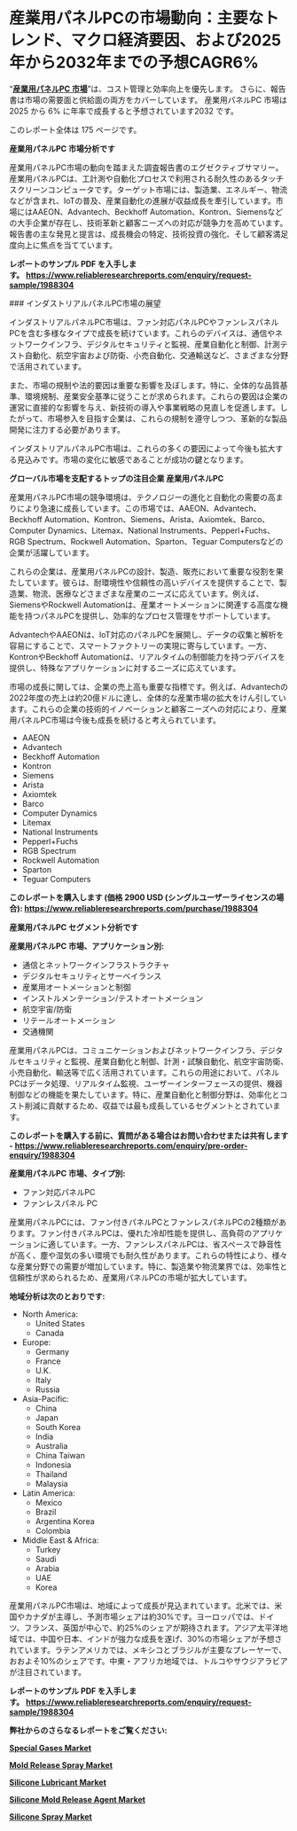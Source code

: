 <p><h1>産業用パネルPCの市場動向：主要なトレンド、マクロ経済要因、および2025年から2032年までの予想CAGR6%</h1></p><p>&ldquo;<strong><a href="https://www.reliableresearchreports.com/industrial-panel-pc-r1988304?utm_campaign=107&utm_medium=9&utm_source=Github&utm_content=ia&utm_term=01042025&utm_id=industrial-panel-pc">産業用パネルPC 市場</a></strong>&rdquo;は、コスト管理と効率向上を優先します。 さらに、報告書は市場の需要面と供給面の両方をカバーしています。 産業用パネルPC 市場は 2025 から 6% に年率で成長すると予想されています2032 です。</p>
<p>このレポート全体は 175 ページです。</p>
<p><strong>産業用パネルPC 市場分析です</strong></p>
<p><p>産業用パネルPC市場の動向を踏まえた調査報告書のエグゼクティブサマリー。産業用パネルPCは、工計測や自動化プロセスで利用される耐久性のあるタッチスクリーンコンピュータです。ターゲット市場には、製造業、エネルギー、物流などが含まれ、IoTの普及、産業自動化の進展が収益成長を牽引しています。市場にはAAEON、Advantech、Beckhoff Automation、Kontron、Siemensなどの大手企業が存在し、技術革新と顧客ニーズへの対応が競争力を高めています。報告書の主な発見と提言は、成長機会の特定、技術投資の強化、そして顧客満足度向上に焦点を当てています。</p></p>
<p><strong>レポートのサンプル PDF を入手します。&nbsp;<a href="https://www.reliableresearchreports.com/enquiry/request-sample/1988304?utm_campaign=107&utm_medium=9&utm_source=Github&utm_content=ia&utm_term=01042025&utm_id=industrial-panel-pc">https://www.reliableresearchreports.com/enquiry/request-sample/1988304</a></strong></p>
<p><p>### インダストリアルパネルPC市場の展望</p><p>インダストリアルパネルPC市場は、ファン対応パネルPCやファンレスパネルPCを含む多様なタイプで成長を続けています。これらのデバイスは、通信やネットワークインフラ、デジタルセキュリティと監視、産業自動化と制御、計測テスト自動化、航空宇宙および防衛、小売自動化、交通輸送など、さまざまな分野で活用されています。</p><p>また、市場の規制や法的要因は重要な影響を及ぼします。特に、全体的な品質基準、環境規制、産業安全基準に従うことが求められます。これらの要因は企業の運営に直接的な影響を与え、新技術の導入や事業戦略の見直しを促進します。したがって、市場参入を目指す企業は、これらの規制を遵守しつつ、革新的な製品開発に注力する必要があります。</p><p>インダストリアルパネルPC市場は、これらの多くの要因によって今後も拡大する見込みです。市場の変化に敏感であることが成功の鍵となります。</p></p>
<p><strong>グローバル市場を支配するトップの注目企業 産業用パネルPC</strong></p>
<p><p>産業用パネルPC市場の競争環境は、テクノロジーの進化と自動化の需要の高まりにより急速に成長しています。この市場では、AAEON、Advantech、Beckhoff Automation、Kontron、Siemens、Arista、Axiomtek、Barco、Computer Dynamics、Litemax、National Instruments、Pepperl+Fuchs、RGB Spectrum、Rockwell Automation、Sparton、Teguar Computersなどの企業が活躍しています。</p><p>これらの企業は、産業用パネルPCの設計、製造、販売において重要な役割を果たしています。彼らは、耐環境性や信頼性の高いデバイスを提供することで、製造業、物流、医療などさまざまな産業のニーズに応えています。例えば、SiemensやRockwell Automationは、産業オートメーションに関連する高度な機能を持つパネルPCを提供し、効率的なプロセス管理をサポートしています。</p><p>AdvantechやAAEONは、IoT対応のパネルPCを展開し、データの収集と解析を容易にすることで、スマートファクトリーの実現に寄与しています。一方、KontronやBeckhoff Automationは、リアルタイムの制御能力を持つデバイスを提供し、特殊なアプリケーションに対するニーズに応えています。</p><p>市場の成長に関しては、企業の売上高も重要な指標です。例えば、Advantechの2022年度の売上は約20億ドルに達し、全体的な産業市場の拡大をけん引しています。これらの企業の技術的イノベーションと顧客ニーズへの対応により、産業用パネルPC市場は今後も成長を続けると考えられています。</p></p>
<p><ul><li>AAEON</li><li>Advantech</li><li>Beckhoff Automation</li><li>Kontron</li><li>Siemens</li><li>Arista</li><li>Axiomtek</li><li>Barco</li><li>Computer Dynamics</li><li>Litemax</li><li>National Instruments</li><li>Pepperl+Fuchs</li><li>RGB Spectrum</li><li>Rockwell Automation</li><li>Sparton</li><li>Teguar Computers</li></ul></p>
<p><strong>このレポートを購入します (価格 2900 USD (シングルユーザーライセンスの場合):&nbsp;<a href="https://www.reliableresearchreports.com/purchase/1988304?utm_campaign=107&utm_medium=9&utm_source=Github&utm_content=ia&utm_term=01042025&utm_id=industrial-panel-pc">https://www.reliableresearchreports.com/purchase/1988304</a></strong></p>
<p><strong>産業用パネルPC セグメント分析です</strong></p>
<p><strong>産業用パネルPC 市場、アプリケーション別:</strong></p>
<p><ul><li>通信とネットワークインフラストラクチャ</li><li>デジタルセキュリティとサーベイランス</li><li>産業用オートメーションと制御</li><li>インストルメンテーション/テストオートメーション</li><li>航空宇宙/防衛</li><li>リテールオートメーション</li><li>交通機関</li></ul></p>
<p><p>産業用パネルPCは、コミュニケーションおよびネットワークインフラ、デジタルセキュリティと監視、産業自動化と制御、計測・試験自動化、航空宇宙防衛、小売自動化、輸送等で広く活用されています。これらの用途において、パネルPCはデータ処理、リアルタイム監視、ユーザーインターフェースの提供、機器制御などの機能を果たしています。特に、産業自動化と制御分野は、効率化とコスト削減に貢献するため、収益では最も成長しているセグメントとされています。</p></p>
<p><strong>このレポートを購入する前に、質問がある場合はお問い合わせまたは共有します - <a href="https://www.reliableresearchreports.com/enquiry/pre-order-enquiry/1988304?utm_campaign=107&utm_medium=9&utm_source=Github&utm_content=ia&utm_term=01042025&utm_id=industrial-panel-pc">https://www.reliableresearchreports.com/enquiry/pre-order-enquiry/1988304</a></strong></p>
<p><strong>産業用パネルPC 市場、タイプ別:</strong></p>
<p><ul><li>ファン対応パネルPC</li><li>ファンレスパネル PC</li></ul></p>
<p><p>産業用パネルPCには、ファン付きパネルPCとファンレスパネルPCの2種類があります。ファン付きパネルPCは、優れた冷却性能を提供し、高負荷のアプリケーションに適しています。一方、ファンレスパネルPCは、省スペースで静音性が高く、塵や湿気の多い環境でも耐久性があります。これらの特性により、様々な産業分野での需要が増加しています。特に、製造業や物流業界では、効率性と信頼性が求められるため、産業用パネルPCの市場が拡大しています。</p></p>
<p><strong>地域分析は次のとおりです:</strong></p>
<p><ul>
    <li>
        North America:
        <ul>
            <li>United States</li>
            <li>Canada</li>
        </ul>
    </li>
    <li>
        Europe:
        <ul>
            <li>Germany</li>
            <li>France</li>
            <li>U.K.</li>
            <li>Italy</li>
            <li>Russia</li>
        </ul>
    </li>
    <li>
        Asia-Pacific:
        <ul>
            <li>China</li>
            <li>Japan</li>
            <li>South Korea</li>
            <li>India</li>
            <li>Australia</li>
            <li>China Taiwan</li>
            <li>Indonesia</li>
            <li>Thailand</li>
            <li>Malaysia</li>
        </ul>
    </li>
    <li>
        Latin America:
        <ul>
            <li>Mexico</li>
            <li>Brazil</li>
            <li>Argentina Korea</li>
            <li>Colombia</li>
        </ul>
    </li>
    <li>
        Middle East & Africa:
        <ul>
            <li>Turkey</li>
            <li>Saudi</li>
            <li>Arabia</li>
            <li>UAE</li>
            <li>Korea</li>
        </ul>
    </li>
    </ul></p>
<p><p>産業用パネルPC市場は、地域によって成長が見込まれています。北米では、米国やカナダが主導し、予測市場シェアは約30%です。ヨーロッパでは、ドイツ、フランス、英国が中心で、約25%のシェアが期待されます。アジア太平洋地域では、中国や日本、インドが強力な成長を遂げ、30%の市場シェアが予想されています。ラテンアメリカでは、メキシコとブラジルが主要なプレーヤーで、おおよそ10%のシェアです。中東・アフリカ地域では、トルコやサウジアラビアが注目されています。</p></p>
<p><strong>レポートのサンプル PDF を入手します。&nbsp;<a href="https://www.reliableresearchreports.com/enquiry/request-sample/1988304?utm_campaign=107&utm_medium=9&utm_source=Github&utm_content=ia&utm_term=01042025&utm_id=industrial-panel-pc">https://www.reliableresearchreports.com/enquiry/request-sample/1988304</a></strong></p>
<p><strong></strong></p>
<p><strong></strong></p>
<p><strong></strong></p>
<p><strong></strong></p>
<p><strong>弊社からのさらなるレポートをご覧ください:</strong></p>
<p><strong><p><a href="https://github.com/tineamonaya/Market-Research-Report-List-1/blob/main/special-gases-market.md?utm_campaign=107&utm_medium=9&utm_source=Github&utm_content=ia&utm_term=01042025&utm_id=industrial-panel-pc">Special Gases Market</a></p><p><a href="https://github.com/dukawashviro/Market-Research-Report-List-1/blob/main/mold-release-spray-market.md?utm_campaign=107&utm_medium=9&utm_source=Github&utm_content=ia&utm_term=01042025&utm_id=industrial-panel-pc">Mold Release Spray Market</a></p><p><a href="https://github.com/molayrabeta/Market-Research-Report-List-1/blob/main/silicone-lubricant-market.md?utm_campaign=107&utm_medium=9&utm_source=Github&utm_content=ia&utm_term=01042025&utm_id=industrial-panel-pc">Silicone Lubricant Market</a></p><p><a href="https://github.com/rembaentin6f/Market-Research-Report-List-1/blob/main/silicone-mold-release-agent-market.md?utm_campaign=107&utm_medium=9&utm_source=Github&utm_content=ia&utm_term=01042025&utm_id=industrial-panel-pc">Silicone Mold Release Agent Market</a></p><p><a href="https://github.com/koopalujale2/Market-Research-Report-List-1/blob/main/silicone-spray-market.md?utm_campaign=107&utm_medium=9&utm_source=Github&utm_content=ia&utm_term=01042025&utm_id=industrial-panel-pc">Silicone Spray Market</a></p></strong></p>